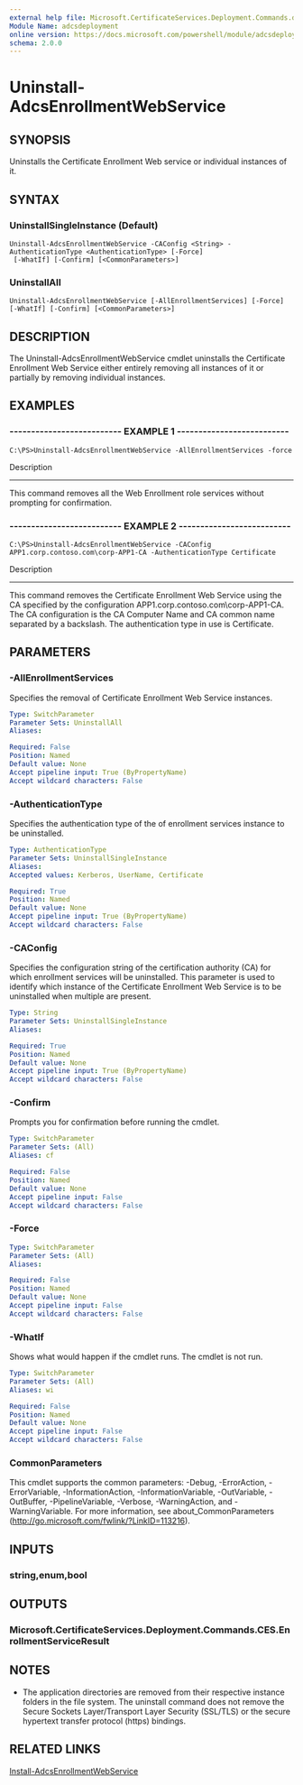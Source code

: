 ```yaml
---
external help file: Microsoft.CertificateServices.Deployment.Commands.dll-Help.xml
Module Name: adcsdeployment
online version: https://docs.microsoft.com/powershell/module/adcsdeployment/uninstall-adcsenrollmentwebservice?view=windowsserver2012-ps&wt.mc_id=ps-gethelp
schema: 2.0.0
---
```


# Uninstall-AdcsEnrollmentWebService

## SYNOPSIS
Uninstalls the Certificate Enrollment Web service or individual instances of it.

## SYNTAX

### UninstallSingleInstance (Default)
```
Uninstall-AdcsEnrollmentWebService -CAConfig <String> -AuthenticationType <AuthenticationType> [-Force]
 [-WhatIf] [-Confirm] [<CommonParameters>]
```

### UninstallAll
```
Uninstall-AdcsEnrollmentWebService [-AllEnrollmentServices] [-Force] [-WhatIf] [-Confirm] [<CommonParameters>]
```

## DESCRIPTION
The Uninstall-AdcsEnrollmentWebService cmdlet uninstalls the Certificate Enrollment Web Service either entirely removing all instances of it or partially by removing individual instances.

## EXAMPLES

### -------------------------- EXAMPLE 1 --------------------------
```
C:\PS>Uninstall-AdcsEnrollmentWebService -AllEnrollmentServices -force
```

Description

-----------

This command removes all the Web Enrollment role services without prompting for confirmation.

### -------------------------- EXAMPLE 2 --------------------------
```
C:\PS>Uninstall-AdcsEnrollmentWebService -CAConfig APP1.corp.contoso.com\corp-APP1-CA -AuthenticationType Certificate
```

Description

-----------

This command removes the Certificate Enrollment Web Service using the CA specified by the configuration APP1.corp.contoso.com\corp-APP1-CA.
The CA configuration is the CA Computer Name and CA common name separated by a backslash.
The authentication type in use is Certificate.

## PARAMETERS

### -AllEnrollmentServices
Specifies the removal of Certificate Enrollment Web Service instances.

```yaml
Type: SwitchParameter
Parameter Sets: UninstallAll
Aliases: 

Required: False
Position: Named
Default value: None
Accept pipeline input: True (ByPropertyName)
Accept wildcard characters: False
```

### -AuthenticationType
Specifies the authentication type of the of enrollment services instance to be uninstalled.

```yaml
Type: AuthenticationType
Parameter Sets: UninstallSingleInstance
Aliases: 
Accepted values: Kerberos, UserName, Certificate

Required: True
Position: Named
Default value: None
Accept pipeline input: True (ByPropertyName)
Accept wildcard characters: False
```

### -CAConfig
Specifies the configuration string of the certification authority (CA) for which enrollment services will be uninstalled.
This parameter is used to identify which instance of the Certificate Enrollment Web Service is to be uninstalled when multiple are present.

```yaml
Type: String
Parameter Sets: UninstallSingleInstance
Aliases: 

Required: True
Position: Named
Default value: None
Accept pipeline input: True (ByPropertyName)
Accept wildcard characters: False
```

### -Confirm
Prompts you for confirmation before running the cmdlet.

```yaml
Type: SwitchParameter
Parameter Sets: (All)
Aliases: cf

Required: False
Position: Named
Default value: None
Accept pipeline input: False
Accept wildcard characters: False
```

### -Force
```yaml
Type: SwitchParameter
Parameter Sets: (All)
Aliases: 

Required: False
Position: Named
Default value: None
Accept pipeline input: False
Accept wildcard characters: False
```

### -WhatIf
Shows what would happen if the cmdlet runs. The cmdlet is not run.

```yaml
Type: SwitchParameter
Parameter Sets: (All)
Aliases: wi

Required: False
Position: Named
Default value: None
Accept pipeline input: False
Accept wildcard characters: False
```

### CommonParameters
This cmdlet supports the common parameters: -Debug, -ErrorAction, -ErrorVariable, -InformationAction, -InformationVariable, -OutVariable, -OutBuffer, -PipelineVariable, -Verbose, -WarningAction, and -WarningVariable. For more information, see about_CommonParameters (http://go.microsoft.com/fwlink/?LinkID=113216).

## INPUTS

### string,enum,bool

## OUTPUTS

### Microsoft.CertificateServices.Deployment.Commands.CES.EnrollmentServiceResult

## NOTES
* The application directories are removed from their respective instance folders in the file system. The uninstall command does not remove the Secure Sockets Layer/Transport Layer Security (SSL/TLS) or the secure hypertext transfer protocol (https) bindings.

  

## RELATED LINKS

[Install-AdcsEnrollmentWebService](./Install-AdcsEnrollmentWebService.md)

